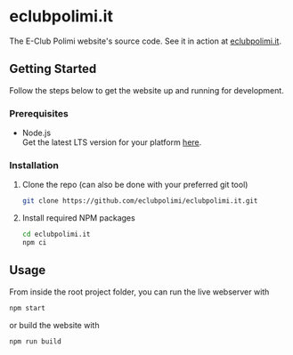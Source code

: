 # eclubpolimi.it

The E-Club Polimi website's source code. See it in action at [eclubpolimi.it](https://www.eclubpolimi.it/).

## Getting Started

Follow the steps below to get the website up and running for development.

### Prerequisites

* Node.js  
  Get the latest LTS version for your platform [here](https://nodejs.org/it/download/).

### Installation

1. Clone the repo (can also be done with your preferred git tool)
   ```sh
   git clone https://github.com/eclubpolimi/eclubpolimi.it.git
   ```
2. Install required NPM packages
   ```sh
   cd eclubpolimi.it
   npm ci
   ```

## Usage

From inside the root project folder, you can run the live webserver with
```sh
npm start
```
or build the website with
```sh
npm run build
```
